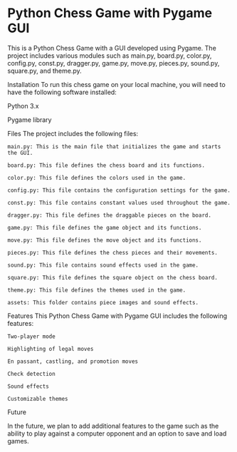 # Python Chess Game with Pygame GUI
This is a Python Chess Game with a GUI developed using Pygame. The project includes various modules such as main.py, board.py, color.py, config.py, const.py, dragger.py, game.py, move.py, pieces.py, sound.py, square.py, and theme.py.

Installation
To run this chess game on your local machine, you will need to have the following software installed:

Python 3.x

Pygame library

Files
The project includes the following files:

    main.py: This is the main file that initializes the game and starts the GUI.

    board.py: This file defines the chess board and its functions.

    color.py: This file defines the colors used in the game.

    config.py: This file contains the configuration settings for the game.

    const.py: This file contains constant values used throughout the game.

    dragger.py: This file defines the draggable pieces on the board.

    game.py: This file defines the game object and its functions.

    move.py: This file defines the move object and its functions.

    pieces.py: This file defines the chess pieces and their movements.

    sound.py: This file contains sound effects used in the game.

    square.py: This file defines the square object on the chess board.

    theme.py: This file defines the themes used in the game.
    
    assets: This folder contains piece images and sound effects.

Features
This Python Chess Game with Pygame GUI includes the following features:

    Two-player mode

    Highlighting of legal moves

    En passant, castling, and promotion moves

    Check detection

    Sound effects

    Customizable themes

Future

In the future, we plan to add additional features to the game such as the ability to play against a computer opponent and an option to save and load games.
